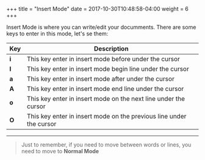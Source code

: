 +++
title = "Insert Mode"
date =  2017-10-30T10:48:58-04:00
weight = 6
+++

Insert Mode is where you can write/edit your documments. There are some keys to enter in this mode, let's se them:  

| Key     | Description   																											|
|---------|---------------------------------------------------------------------|
| **i**   | This key enter in insert mode before under the cursor								|
| **I**   | This key enter in insert mode begin line under the cursor						|
| **a**   | This key enter in insert mode after under the cursor 								|
| **A**   | This key enter in insert mode end line under the cursor  						|
| **o**   | This key enter in insert mode on the next line under the cursor  		|
| **O**   | This key enter in insert mode on the previous line under the cursor |

------------

> Just to remember, if you need to move between words or lines, you need to move to **Normal Mode**  
